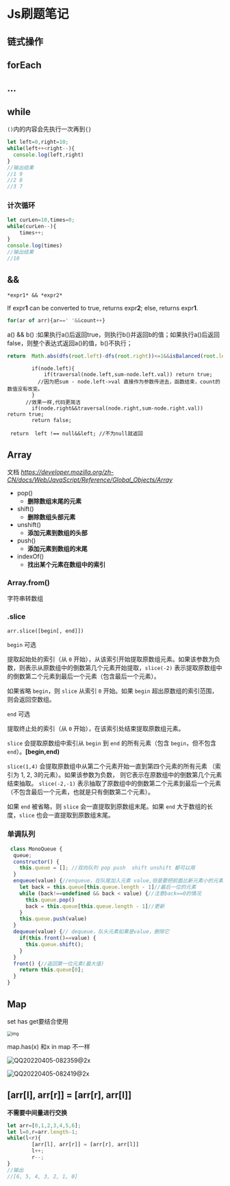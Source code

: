 # Js刷题笔记

## 链式操作



## forEach



## ...

## while

`()`内的内容会先执行一次再到`{}`

```js
let left=0,right=10;
while(left++<right--){
  console.log(left,right)
}
//输出结果
//1 9
//2 8
//3 7
```

### 计次循环

```js
let curLen=10,times=0;
while(curLen--){
    times++;
}
console.log(times)
//输出结果
//10
```



## &&

`*expr1* && *expr2* `

If expr**1** can be converted to true, returns expr**2**; else, returns expr**1**.

```js
for(ar of arr){ar==' '&&count++}
```

a() && b() :如果执行a()后返回true，则执行b()并返回b的值；如果执行a()后返回false，则整个表达式返回a()的值，b()不执行；

```js
return  Math.abs(dfs(root.left)-dfs(root.right))<=1&&isBalanced(root.left)&&isBalanced(root.right);
```



```
        if(node.left){
            if(traversal(node.left,sum-node.left.val)) return true;
          //因为把sum - node.left->val 直接作为参数传进去，函数结束，count的数值没有改变。
        }
      //效果一样,代码更简洁
      	if(node.right&&traversal(node.right,sum-node.right.val)) return true;
        return false;
```



```
 return  left !== null&&left; //不为null就返回
```



## Array

文档 *https://developer.mozilla.org/zh-CN/docs/Web/JavaScript/Reference/Global_Objects/Array*

- pop()
  - **删除数组末尾的元素**
- shift()
  - **删除数组头部元素**
- unshift()
  - **添加元素到数组的头部**
- push()
  - **添加元素到数组的末尾**
- indexOf()
  - **找出某个元素在数组中的索引**



### Array.from()

字符串转数组



### .slice

```
arr.slice([begin[, end]])
```

`begin` 可选

提取起始处的索引（从 `0` 开始），从该索引开始提取原数组元素。如果该参数为负数，则表示从原数组中的倒数第几个元素开始提取，`slice(-2)` 表示提取原数组中的倒数第二个元素到最后一个元素（包含最后一个元素）。

如果省略 `begin`，则 `slice` 从索引 `0` 开始。如果 `begin` 超出原数组的索引范围，则会返回空数组。

`end` 可选

提取终止处的索引（从 `0` 开始），在该索引处结束提取原数组元素。

`slice` 会提取原数组中索引从 `begin` 到 `end` 的所有元素（包含 `begin`，但不包含 `end`）。**[begin,end)**

`slice(1,4)` 会提取原数组中从第二个元素开始一直到第四个元素的所有元素 （索引为 1, 2, 3的元素）。如果该参数为负数， 则它表示在原数组中的倒数第几个元素结束抽取。 `slice(-2,-1)` 表示抽取了原数组中的倒数第二个元素到最后一个元素（不包含最后一个元素，也就是只有倒数第二个元素）。

如果 `end` 被省略，则 `slice` 会一直提取到原数组末尾。如果 `end` 大于数组的长度，`slice` 也会一直提取到原数组末尾。



### 单调队列

```js
 class MonoQueue {
  queue;
  constructor() {
    this.queue = []; //双向队列 pop push  shift unshift 都可以用
  }
  enqueue(value) {//enqueue，在队尾加入元素 value,但是要把前面比新元素小的元素都删掉
    let back = this.queue[this.queue.length - 1]//最后一位的元素
    while (back!==undefined && back < value) {//注意back==0的情况
      this.queue.pop()
      back = this.queue[this.queue.length - 1]//更新
    }
    this.queue.push(value)
  }
  dequeue(value) {// dequeue，队头元素如果是value，删除它
    if(this.front()==value) {
      this.queue.shift();
    }
  }
  front() {//返回第一位元素(最大值)
    return this.queue[0];
  }
}
```



## Map

set has get要结合使用

<img src="https://cdn.nlark.com/yuque/0/2022/png/25531662/1648796715252-b821ae97-66e7-4d31-a9c6-427fcf7aab6b.png" alt="img" style="zoom:67%;" />



map.has(x) 和x in map 不一样

![QQ20220405-082359@2x](/Users/wsp/Documents/Algorithm/img/QQ20220405-082359@2x.png)

![QQ20220405-082419@2x](/Users/wsp/Documents/Algorithm/img/QQ20220405-082419@2x.png)

## [arr[l], arr[r]] = [arr[r], arr[l]]

**不需要中间量进行交换**

```js
let arr=[0,1,2,3,4,5,6];
let l=0,r=arr.length-1;
while(l<r){
        [arr[l], arr[r]] = [arr[r], arr[l]]
        l++;
        r--;
}
//输出
//[6, 5, 4, 3, 2, 1, 0]
```

